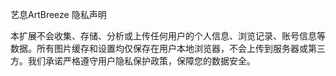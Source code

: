 艺息ArtBreeze 隐私声明

本扩展不会收集、存储、分析或上传任何用户的个人信息、浏览记录、账号信息等数据。所有图片缓存和设置均仅保存在用户本地浏览器，不会上传到服务器或第三方。我们承诺严格遵守用户隐私保护政策，保障您的数据安全。